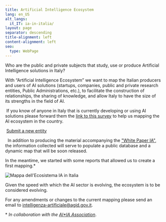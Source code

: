 ```yaml
---
title: Artificial Intelligence Ecosystem
lang: en_US
alt_langs:
  it_IT: ia-in-italia/
layout: page
separator: descending
title-alignment: left
content-alignment: left
seo:
  type: WebPage
---
```

Who are the public and private subjects that study, use or produce Artificial Intelligence solutions in Italy? 

With “Artificial Intelligence Ecosystem” we want to map the Italian producers and users of AI solutions (startups, companies, public and private research entities, Public Administrations, etc.), to facilitate the construction of relationships, the sharing of knowledge, and allow Italy to have the size of its strengths in the field of AI.

 If you know of anyone in Italy that is currently developing or using AI solutions please forward them the [link to this survey](https://goo.gl/forms/USYhvXVrJcCbtyG32) to help us mapping the AI ecosystem in the country.

 <a role="button" href="https://goo.gl/forms/USYhvXVrJcCbtyG32" class="Button Button--default u-borderShadow-m u-text-r-xxs u-padding-r-all u-color-teal-70" target="_blank">Submit a new entity</a>

  In addition to producing the material accompanying the ["White Paper IA"](https://whitepaper-ia.readthedocs.io/it/latest/), the information collected will serve to populate a public database and a dynamic map that will be soon released.  

In the meantime, we started with some reports that allowed us to create a first mapping.\*

<img style="max-width: 100%" src="/ia.italia.it/assets/images/ecosistema_ia_italia.png" alt="Mappa dell'Ecosistema IA in Italia">

Given the speed with which the AI sector is evolving, the ecosystem is to be considered evolving.

For any amendments or changes to the current mapping please send an email to <intelligenza-artificiale@agid.gov.it>.

\* *In collaboration with the* [_AI*IA Association_](http://www.aixia.it/avvisi-dellassociazione/italianaiecosystembyregion).
